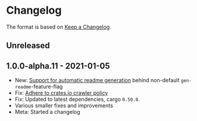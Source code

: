 # Changelog

The format is based on [Keep a Changelog].

[Keep a Changelog]: http://keepachangelog.com/en/1.0.0/

## Unreleased

## 1.0.0-alpha.11 - 2021-01-05

- New: [Support for automatic readme generation](https://github.com/paritytech/cargo-unleash/pull/9) behind non-default `gen-readme`-feature-flag
- Fix: [Adhere to crates.io crawler policy](https://github.com/paritytech/cargo-unleash/pull/23)
- Fix: Updated to latest dependencies, cargo `0.50.0`.
- Various smaller fixes and improvements
- Meta: Started a changelog